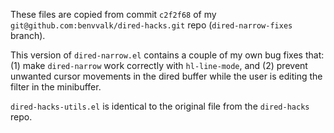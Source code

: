 These files are copied from commit `c2f2f68` of my
`git@github.com:benvvalk/dired-hacks.git` repo (`dired-narrow-fixes`
branch).

This version of `dired-narrow.el` contains a couple of my own bug fixes
that: (1) make `dired-narrow` work correctly with `hl-line-mode`, and
(2) prevent unwanted cursor movements in the dired buffer while the
user is editing the filter in the minibuffer.

`dired-hacks-utils.el` is identical to the original file from
the `dired-hacks` repo.
